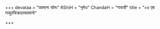+++
devataa = "पवमानः सोमः"
RShiH = "नृमेध"
ChandaH = "गायत्री"
title = "०४ एष गव्युरचिक्रदत्पवमानो"

+++
